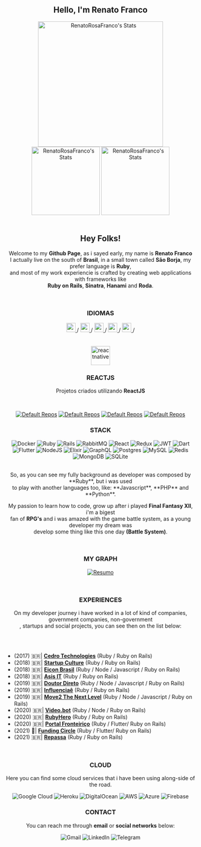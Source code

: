 <div align="center">
  
  ## Hello, I'm Renato Franco
</div>

<div align="center">
  
   <img height="330em" alt = "RenatoRosaFranco's Stats" src="https://github-readme-stats.vercel.app/api?username=RenatoRosaFranco&theme=default&show_icons=true"/>
   <img height="180em" alt = "RenatoRosaFranco's Stats" src="https://github-readme-streak-stats.herokuapp.com/?user=RenatoRosaFranco&theme=default&hide_border=false"/>
   <img height="180em" alt = "RenatoRosaFranco's Stats" src="https://github-readme-stats.vercel.app/api/top-langs/?username=RenatoRosaFranco&theme=default&show_icons=true&hide_border=false&layout=compact"/>
</div>

<br>

<div align='center'>
  
  ## **Hey Folks!**<br>
  Welcome to my **Github Page**, as i sayed early, my name is **Renato Franco**<br>
  I actually live on the south of **Brasil**, in a small town called **São Borja**, 
  my prefer language is **Ruby**, <br>and most of my work experiencie is crafted by creating 
  web applications with frameworks like<br> **Ruby on Rails**, **Sinatra**, **Hanami** and **Roda**.<br>
</div>

<br>

<div align='center'>
  
  ### **IDIOMAS**
  <a href="https://github.com/RenatoRosaFranco/RenatoRosaFranco/blob/main/README.md">
    <img src="https://github.com/RenatoRosaFranco/country-flag-icons/blob/master/country-flags-4x3-png/br.png" width="24" height="24">
  </a> /   
  <a href="https://github.com/RenatoRosaFranco/RenatoRosaFranco/blob/main/README-pl.md">
    <img src="https://github.com/RenatoRosaFranco/country-flag-icons/blob/master/country-flags-4x3-png/pl.png" width="24" height="24">
  </a> / 
  <a href="https://github.com/RenatoRosaFranco/RenatoRosaFranco/blob/main/README-en.md">
    <img src="https://github.com/RenatoRosaFranco/country-flag-icons/blob/master/country-flags-4x3-png/us.png" width="24" height="24">
  </a> /
  <a href="https://github.com/RenatoRosaFranco/RenatoRosaFranco/blob/main/README-es.md">
    <img src="https://github.com/RenatoRosaFranco/country-flag-icons/blob/master/country-flags-4x3-png/es.png" width="24" height="24">
  </a> /
  <a href="https://github.com/RenatoRosaFranco/RenatoRosaFranco/blob/main/README-de.md">
    <img src="https://github.com/RenatoRosaFranco/country-flag-icons/blob/master/country-flags-4x3-png/de.png" width="24" height="24">
  </a> /
</div>

<br>
<br>

<div align='center'> 
  <img src="https://reactnative.dev/img/header_logo.svg" alt="reactnative" width="50" height="50"/>
  <h3>REACTJS</h3>
  <p>Projetos criados utilizando <strong>ReactJS</strong></p>
  <br>
  
  [![Default Repos](https://github-readme-stats.vercel.app/api/pin/?username=RenatoRosaFranco&repo=github-repo-react&cache_seconds=86400&theme=default)]() 
  [![Default Repos](https://github-readme-stats.vercel.app/api/pin/?username=RenatoRosaFranco&repo=the-venue-reactjs&cache_seconds=86400&theme=default)]() 
  [![Default Repos](https://github-readme-stats.vercel.app/api/pin/?username=RenatoRosaFranco&repo=foodfork&cache_seconds=86400&theme=default)]() 
  [![Default Repos](https://github-readme-stats.vercel.app/api/pin/?username=RenatoRosaFranco&repo=eventos-app&cache_seconds=86400&theme=default)]() 
</div>

<div align='center'>
  
  ### **STACK**
  ![Docker](https://img.shields.io/badge/docker-%230db7ed.svg?style=for-the-badge&logo=docker&logoColor=white)
  ![Ruby](https://img.shields.io/badge/ruby-%23CC342D.svg?style=for-the-badge&logo=ruby&logoColor=white)
  ![Rails](https://img.shields.io/badge/rails-%23CC0000.svg?style=for-the-badge&logo=ruby-on-rails&logoColor=white)
  ![RabbitMQ](https://img.shields.io/badge/Rabbitmq-FF6600?style=for-the-badge&logo=rabbitmq&logoColor=white)
  ![React](https://img.shields.io/badge/react-%2320232a.svg?style=for-the-badge&logo=react&logoColor=%2361DAFB)
  ![Redux](https://img.shields.io/badge/redux-%23593d88.svg?style=for-the-badge&logo=redux&logoColor=white)
  ![JWT](https://img.shields.io/badge/JWT-black?style=for-the-badge&logo=JSON%20web%20tokens)
  ![Dart](https://img.shields.io/badge/dart-%230175C2.svg?style=for-the-badge&logo=dart&logoColor=white)
  ![Flutter](https://img.shields.io/badge/Flutter-%2302569B.svg?style=for-the-badge&logo=Flutter&logoColor=white)
  ![NodeJS](https://img.shields.io/badge/node.js-6DA55F?style=for-the-badge&logo=node.js&logoColor=white)
  ![Elixir](https://img.shields.io/badge/elixir-%234B275F.svg?style=for-the-badge&logo=elixir&logoColor=white)
  ![GraphQL](https://img.shields.io/badge/-GraphQL-E10098?style=for-the-badge&logo=graphql&logoColor=white)
  ![Postgres](https://img.shields.io/badge/postgres-%23316192.svg?style=for-the-badge&logo=postgresql&logoColor=white)
  ![MySQL](https://img.shields.io/badge/mysql-%2300f.svg?style=for-the-badge&logo=mysql&logoColor=white)
  ![Redis](https://img.shields.io/badge/redis-%23DD0031.svg?style=for-the-badge&logo=redis&logoColor=white)
  ![MongoDB](https://img.shields.io/badge/MongoDB-%234ea94b.svg?style=for-the-badge&logo=mongodb&logoColor=white)
  ![SQLite](https://img.shields.io/badge/sqlite-%2307405e.svg?style=for-the-badge&logo=sqlite&logoColor=white)
</div>

<br>

<div align='center'>
  So, as you can see my fully background as developer was composed by **Ruby**, but i was used<br>
  to play with another languages too, like: **Javascript**, **PHP** and **Python**.
  
  My passion to learn how to code, grow up after i played **Final Fantasy XII**, i'm a bigest<br>
  fan of **RPG's** and i was amazed with the game battle system, as a young developer my dream was<br>
  develop some thing like this one day **(Battle System)**.
</div>

<br>

<div align='center'>
  
  ### MY GRAPH
  
  [![Resumo](https://github-profile-summary-cards.vercel.app/api/cards/profile-details?username=RenatoRosaFranco&theme=vue)]() 
</div>

<br>

<div align='center'>
  
  ### EXPERIENCES
  
  On my developer journey i have worked in a lot of kind of companies, government companies, non-government<br>,
  startups and social projects, you can see then on the list below:
</div>

<br>
<br>

- (2017) 🇧🇷| **[Cedro Technologies](https://www.cedrotech.com/)** (Ruby / Ruby on Rails)
- (2018) 🇧🇷| **[Startup Culture](https://startupculture.com.br)** (Ruby / Ruby on Rails)
- (2018) 🇧🇷| **[Eicon Brasil](https://www.eicon.com.br/)** (Ruby / Node / Javascript / Ruby on Rails)
- (2018) 🇧🇷| **[Asis IT](https://asisprojetos.com.br/)** (Ruby / Ruby on Rails)
- (2019) 🇧🇷| **[Doutor Direto](https://www.doutordireto.com/)** (Ruby / Node / Javascript / Ruby on Rails)
- (2019) 🇧🇷| **[Influenciaê](https://influenciae.com/)** (Ruby / Ruby on Rails)
- (2019) 🇧🇷| **[Move2 The Next Level](https://move2.com.br/)** (Ruby / Node / Javascript / Ruby on Rails)
- (2020) 🇧🇷| **[Video.bot](https://video.bot)** (Ruby / Node / Ruby on Rails)
- (2020) 🇧🇷| **[RubyHero](https://rubyhero.io)** (Ruby / Ruby on Rails)
- (2020) 🇧🇷| **[Portal Fronteiriço](https://portalfronteirico.com)** (Ruby / Flutter/ Ruby on Rails)
- (2021) 🏴󠁧󠁢󠁥󠁮󠁧󠁿| **[Funding Circle](https://portalfronteirico.com)** (Ruby / Flutter/ Ruby on Rails)
- (2021) 🇧🇷| **[Repassa](https://repassa.com.br/)** (Ruby / Ruby on Rails)


<br>

<div align='center'>
  
  ### **CLOUD**
  Here you can find some cloud services that i have been using along-side of the road.<br>
  
  ![Google Cloud](https://img.shields.io/badge/GoogleCloud-%234285F4.svg?style=for-the-badge&logo=google-cloud&logoColor=white)
  ![Heroku](https://img.shields.io/badge/heroku-%23430098.svg?style=for-the-badge&logo=heroku&logoColor=white)
  ![DigitalOcean](https://img.shields.io/badge/DigitalOcean-%230167ff.svg?style=for-the-badge&logo=digitalOcean&logoColor=white)
  ![AWS](https://img.shields.io/badge/AWS-%23FF9900.svg?style=for-the-badge&logo=amazon-aws&logoColor=white)
  ![Azure](https://img.shields.io/badge/azure-%230072C6.svg?style=for-the-badge&logo=microsoftazure&logoColor=white)
  ![Firebase](https://img.shields.io/badge/firebase-%23039BE5.svg?style=for-the-badge&logo=firebase)
</div>

<div align='center'>
  
  ### **CONTACT**
  
  You can reach me through **email** or **social networks** below:<br>
  
  ![Gmail](https://img.shields.io/badge/Gmail-D14836?style=for-the-badge&logo=gmail&logoColor=white)
  ![LinkedIn](https://img.shields.io/badge/linkedin-%230077B5.svg?style=for-the-badge&logo=linkedin&logoColor=white)
  ![Telegram](https://img.shields.io/badge/Telegram-2CA5E0?style=for-the-badge&logo=telegram&logoColor=white)

</div>

